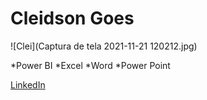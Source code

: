 # **Cleidson Goes**

![Clei](Captura de tela 2021-11-21 120212.jpg)

*Power BI
*Excel
*Word
*Power Point

[LinkedIn](https://www.linkedin.com/in/cleidson-jorge-dos-santos-goes-737a29165/)
